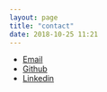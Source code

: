 ```yaml
---
layout: page
title: "contact"
date: 2018-10-25 11:21
---
```


* [Email](mailto:igou.david@gmail.com)
* [Github](https://www.github.com/David-Igou)
* [Linkedin](https://www.linkedin.com/in/david-igou-7941a953/)
